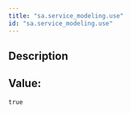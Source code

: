 ```yaml
---
title: "sa.service_modeling.use"
id: "sa.service_modeling.use"
---
```

## Description



## Value: 
```
true
```